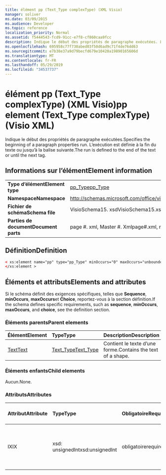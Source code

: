 ```yaml
---
title: élément pp (Text_Type complexType) (XML Visio)
manager: soliver
ms.date: 03/09/2015
ms.audience: Developer
ms.topic: reference
localization_priority: Normal
ms.assetid: f5444543-fcd9-91cc-e7f8-cf860caa9fcc
description: Indique le début des propriétés de paragraphe exécutées. L’exécution est définie à la fin du texte ou jusqu’à la balise suivante.
ms.openlocfilehash: 695958c77f730abed03f50d6ad9c71f4de76dd63
ms.sourcegitcommit: e7b38e37a9d79becfd679e10420a19890165606d
ms.translationtype: MT
ms.contentlocale: fr-FR
ms.lasthandoff: 05/29/2019
ms.locfileid: "34537737"
---
```

# <a name="pp-element-texttype-complextype-visio-xml"></a><span data-ttu-id="82e0f-104">élément pp (Text_Type complexType) (XML Visio)</span><span class="sxs-lookup"><span data-stu-id="82e0f-104">pp element (Text_Type complexType) (Visio XML)</span></span>

<span data-ttu-id="82e0f-105">Indique le début des propriétés de paragraphe exécutées.</span><span class="sxs-lookup"><span data-stu-id="82e0f-105">Specifies the beginning of a paragraph properties run.</span></span> <span data-ttu-id="82e0f-106">L’exécution est définie à la fin du texte ou jusqu’à la balise suivante.</span><span class="sxs-lookup"><span data-stu-id="82e0f-106">The run is defined to the end of the text or until the next tag.</span></span>
  
## <a name="element-information"></a><span data-ttu-id="82e0f-107">Informations sur l’élément</span><span class="sxs-lookup"><span data-stu-id="82e0f-107">Element information</span></span>

|||
|:-----|:-----|
|<span data-ttu-id="82e0f-108">**Type d’élément**</span><span class="sxs-lookup"><span data-stu-id="82e0f-108">**Element type**</span></span> <br/> |[<span data-ttu-id="82e0f-109">pp_Type</span><span class="sxs-lookup"><span data-stu-id="82e0f-109">pp_Type</span></span>](pp_type-complextypevisio-xml.md) <br/> |
|<span data-ttu-id="82e0f-110">**Namespace**</span><span class="sxs-lookup"><span data-stu-id="82e0f-110">**Namespace**</span></span> <br/> |http://schemas.microsoft.com/office/visio/2012/main  <br/> |
|<span data-ttu-id="82e0f-111">**Fichier de schéma**</span><span class="sxs-lookup"><span data-stu-id="82e0f-111">**Schema file**</span></span> <br/> |<span data-ttu-id="82e0f-112">VisioSchema15. xsd</span><span class="sxs-lookup"><span data-stu-id="82e0f-112">VisioSchema15.xsd</span></span>  <br/> |
|<span data-ttu-id="82e0f-113">**Parties de document**</span><span class="sxs-lookup"><span data-stu-id="82e0f-113">**Document parts**</span></span> <br/> |<span data-ttu-id="82e0f-114">page #. xml, Master #. Xml</span><span class="sxs-lookup"><span data-stu-id="82e0f-114">page#.xml, master#.xml</span></span>  <br/> |
   
## <a name="definition"></a><span data-ttu-id="82e0f-115">Définition</span><span class="sxs-lookup"><span data-stu-id="82e0f-115">Definition</span></span>

```XML
< xs:element name="pp" type="pp_Type" minOccurs="0" maxOccurs="unbounded" >
</xs:element >
```

## <a name="elements-and-attributes"></a><span data-ttu-id="82e0f-116">Éléments et attributs</span><span class="sxs-lookup"><span data-stu-id="82e0f-116">Elements and attributes</span></span>

<span data-ttu-id="82e0f-117">Si le schéma définit des exigences spécifiques, telles que **Sequence**, **minOccurs**, **maxOccurs**et **Choice**, reportez-vous à la section définition.</span><span class="sxs-lookup"><span data-stu-id="82e0f-117">If the schema defines specific requirements, such as **sequence**, **minOccurs**, **maxOccurs**, and **choice**, see the definition section.</span></span> 
  
### <a name="parent-elements"></a><span data-ttu-id="82e0f-118">Éléments parents</span><span class="sxs-lookup"><span data-stu-id="82e0f-118">Parent elements</span></span>

|<span data-ttu-id="82e0f-119">**Élément**</span><span class="sxs-lookup"><span data-stu-id="82e0f-119">**Element**</span></span>|<span data-ttu-id="82e0f-120">**Type**</span><span class="sxs-lookup"><span data-stu-id="82e0f-120">**Type**</span></span>|<span data-ttu-id="82e0f-121">**Description**</span><span class="sxs-lookup"><span data-stu-id="82e0f-121">**Description**</span></span>|
|:-----|:-----|:-----|
|[<span data-ttu-id="82e0f-122">Text</span><span class="sxs-lookup"><span data-stu-id="82e0f-122">Text</span></span>](text-element-shapesheet_type-complextypevisio-xml.md) <br/> |[<span data-ttu-id="82e0f-123">Text_Type</span><span class="sxs-lookup"><span data-stu-id="82e0f-123">Text_Type</span></span>](text_type-complextypevisio-xml.md) <br/> |<span data-ttu-id="82e0f-124">Contient le texte d’une forme.</span><span class="sxs-lookup"><span data-stu-id="82e0f-124">Contains the text of a shape.</span></span>  <br/> |
   
### <a name="child-elements"></a><span data-ttu-id="82e0f-125">Éléments enfants</span><span class="sxs-lookup"><span data-stu-id="82e0f-125">Child elements</span></span>

<span data-ttu-id="82e0f-126">Aucun.</span><span class="sxs-lookup"><span data-stu-id="82e0f-126">None.</span></span>
  
### <a name="attributes"></a><span data-ttu-id="82e0f-127">Attributs</span><span class="sxs-lookup"><span data-stu-id="82e0f-127">Attributes</span></span>

|<span data-ttu-id="82e0f-128">**Attribut**</span><span class="sxs-lookup"><span data-stu-id="82e0f-128">**Attribute**</span></span>|<span data-ttu-id="82e0f-129">**Type**</span><span class="sxs-lookup"><span data-stu-id="82e0f-129">**Type**</span></span>|<span data-ttu-id="82e0f-130">**Obligatoire**</span><span class="sxs-lookup"><span data-stu-id="82e0f-130">**Required**</span></span>|<span data-ttu-id="82e0f-131">**Description**</span><span class="sxs-lookup"><span data-stu-id="82e0f-131">**Description**</span></span>|<span data-ttu-id="82e0f-132">**Valeurs possibles**</span><span class="sxs-lookup"><span data-stu-id="82e0f-132">**Possible values**</span></span>|
|:-----|:-----|:-----|:-----|:-----|
|<span data-ttu-id="82e0f-133">IX</span><span class="sxs-lookup"><span data-stu-id="82e0f-133">IX</span></span>  <br/> |<span data-ttu-id="82e0f-134">xsd: unsignedInt</span><span class="sxs-lookup"><span data-stu-id="82e0f-134">xsd:unsignedInt</span></span>  <br/> |<span data-ttu-id="82e0f-135">obligatoire</span><span class="sxs-lookup"><span data-stu-id="82e0f-135">required</span></span>  <br/> |<span data-ttu-id="82e0f-136">Index de l’élément **para** qui spécifie la mise en forme appliquée à cette exécution.</span><span class="sxs-lookup"><span data-stu-id="82e0f-136">The index of the **Para** element that specifies the formatting applied to this run.</span></span>  <br/> |<span data-ttu-id="82e0f-137">Valeurs du type xsd: unsignedInt.</span><span class="sxs-lookup"><span data-stu-id="82e0f-137">Values of the xsd:unsignedInt type.</span></span>  <br/> |
   

